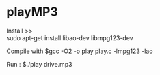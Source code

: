 # playMP3

Install >>  
sudo apt-get install libao-dev libmpg123-dev


Compile with $gcc -O2 -o play play.c -lmpg123 -lao


Run : $./play drive.mp3
